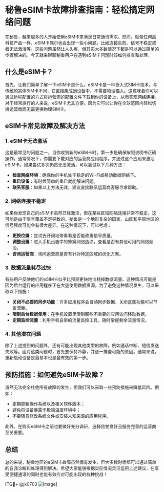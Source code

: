 # 秘鲁eSIM卡故障排查指南：轻松搞定网络问题

在秘鲁，越来越多的人开始使用eSIM卡来满足日常通讯需求。然而，就像任何高科技产品一样，eSIM卡偶尔也会出现一些小问题，比如连接失败、信号不稳定或者无法激活等。这些问题虽然让人头疼，但其实大多数情况下都是可以通过简单的步骤解决的。今天就来聊聊秘鲁用户在遇到eSIM卡问题时该如何排查和处理。

## 什么是eSIM卡？

首先，让我们简单了解一下eSIM卡是什么。eSIM卡是一种嵌入式SIM卡技术，与传统的实体SIM卡不同，它直接集成到设备中，不需要物理插入。这意味着你可以通过远程配置的方式将运营商的配置文件下载到你的设备上，从而实现网络连接。对于经常旅行的人来说，eSIM卡尤其方便，因为它可以让你在全球范围内轻松切换运营商而无需更换物理SIM卡。

## eSIM卡常见故障及解决方法

### 1. eSIM卡无法激活

这是最常见的问题之一。当你收到新的eSIM卡时，第一步是确保按照说明书正确操作。通常情况下，你需要下载对应的运营商应用程序，并通过这个应用来激活eSIM卡。如果尝试多次仍然无法激活，可以尝试以下几种方法：

- **检查网络环境**：确保你的手机处于稳定的Wi-Fi或移动数据网络下。
- **重启设备**：有时候简单的重启就能解决问题。
- **联系客服**：如果以上方法无效，建议直接联系运营商客服寻求帮助。

### 2. 网络连接不稳定

如果你发现自己的eSIM卡虽然已经激活，但在某些区域网络连接非常不稳定，这可能是由于信号覆盖不足导致的。秘鲁是一个地形复杂的国家，山区和平原地区的信号强度可能会有很大差异。在这种情况下，可以考虑：

- **更换位置**：尝试去开阔地带看看是否能改善信号质量。
- **调整设置**：进入手机设置中的蜂窝网络选项，查看是否有其他可用的网络频段。
- **咨询运营商**：询问运营商是否有针对特定区域的优化方案。

### 3. 数据流量耗尽过快

有些用户反映他们的eSIM卡似乎比预期更快地消耗掉数据流量。这种情况可能是因为后台运行的应用程序正在大量使用数据资源。为了避免这种情况发生，可以采取以下措施：

- **关闭不必要的同步功能**：许多应用程序会自动同步数据，关闭这些功能可以节省流量。
- **限制后台数据使用**：在手机设置里限制那些不重要的应用访问移动数据。
- **定期监控流量**：利用手机自带的流量监控工具，随时掌握剩余流量情况。

### 4. 其他潜在问题

除了上述提到的问题外，还有可能出现其他类型的故障，例如通话中断、短信发送失败等。面对这类问题时，首先要保持冷静，并逐一排查可能的原因。通常来说，重新启动设备是最基本也是最有效的第一步。

## 预防措施：如何避免eSIM卡故障？

虽然无法完全杜绝所有故障的发生，但我们可以采取一些预防措施来降低风险。例如：

- 定期更新操作系统以及相关软件版本；
- 避免将设备暴露于极端温度环境中；
- 不要随意修改系统文件或安装未知来源的应用程序。

此外，在购买eSIM卡之前也要做好充分调研，选择信誉良好且服务完善的运营商至关重要。

## 总结

总的来说，秘鲁地区的eSIM卡故障虽然偶有发生，但大多数时候都可以通过简单的自我诊断和处理得到解决。希望大家能够根据实际情况灵活运用上述建议，在享受便捷通讯的同时也能有效应对可能出现的各种挑战！

[TG💪+ @jx0703 ![Image](https://github.com/user-attachments/assets/dbca1d08-cadb-493c-b0ec-ad6f7a83f270)]